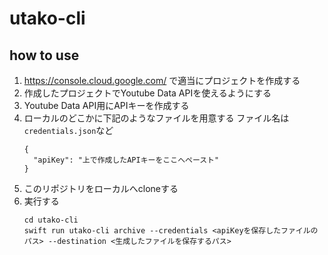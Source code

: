 # utako-cli

## how to use

1. https://console.cloud.google.com/ で適当にプロジェクトを作成する
1. 作成したプロジェクトでYoutube Data APIを使えるようにする
1. Youtube Data API用にAPIキーを作成する
1. ローカルのどこかに下記のようなファイルを用意する
    ファイル名は`credentials.json`など
    ```
    {
      "apiKey": "上で作成したAPIキーをここへペースト"
    }
    ```
1. このリポジトリをローカルへcloneする
1. 実行する
    ```
    cd utako-cli
    swift run utako-cli archive --credentials <apiKeyを保存したファイルのパス> --destination <生成したファイルを保存するパス>
    ```
